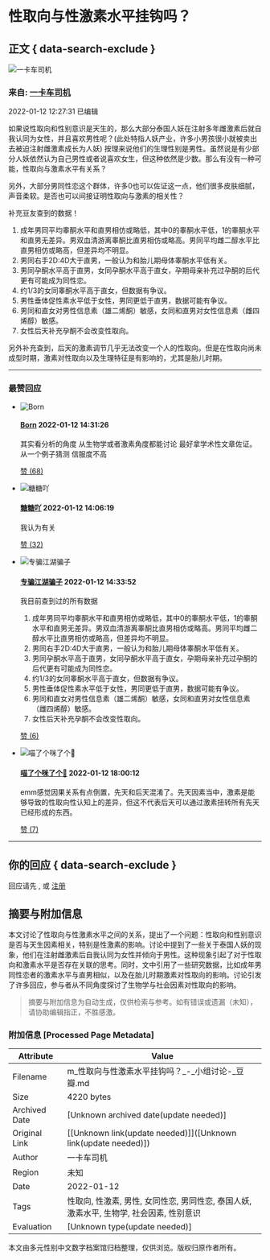# 性取向与性激素水平挂钩吗？

## 正文 { data-search-exclude }


![一卡车司机](https://img1.doubanio.com/icon/up212148925-8.jpg)

### 来自: [一卡车司机](https://www.douban.com/people/212148925/)

2022-01-12 12:27:31 已编辑

如果说性取向和性别意识是天生的，那么大部分泰国人妖在注射多年雌激素后就自我认同为女性，并且喜欢男性呢？(此处特指人妖产业，许多小男孩很小就被卖出去被迫注射雌激素成长为人妖) 按理来说他们的生理性别是男性。虽然说是有少部分人妖依然认为自己男性或者说喜欢女生，但这种依然是少数。那么有没有一种可能，性取向与激素水平有关系？

另外，大部分男同性恋这个群体，许多0也可以佐证这一点，他们很多皮肤细腻，声音柔软。是否也可以间接证明性取向与激素的相关性？

补充豆友查到的数据！

1. 成年男同平均睾酮水平和直男相仿或略低，其中0的睾酮水平低，1的睾酮水平和直男无差异。男双血清游离睾酮比直男相仿或略高。男同平均雌二醇水平比直男相仿或略高，但差异均不明显。
2. 男同右手2D:4D大于直男，一般认为和胎儿期母体睾酮水平低有关。
3. 男同孕酮水平高于直男，女同孕酮水平高于直女，孕期母亲补充过孕酮的后代更有可能成为同性恋。
4. 约1/3的女同睾酮水平高于直女，但数据有争议。
5. 男性垂体促性素水平低于女性，男同更低于直男，数据可能有争议。
6. 男同和直女对男性信息素（雄二烯酮）敏感，女同和直男对女性信息素（雌四烯醇）敏感。
7. 女性后天补充孕酮不会改变性取向。

另外补充查到，后天的激素调节几乎无法改变一个人的性取向。但是在性取向尚未成型时期，激素对性取向以及生理特征是有影响的，尤其是胎儿时期。

---

### 最赞回应

-   ![Born](https://img1.doubanio.com/icon/up228821697-9.jpg)
    
    #### [Born](https://www.douban.com/people/228821697/) 2022-01-12 14:31:26
    
    其实看分析的角度 从生物学或者激素角度都能讨论 最好拿学术性文章佐证。从一个例子猜测 信服度不高
    
    [赞 (68)](javascript:void(0);)

-   ![糖糖吖](https://img9.doubanio.com/icon/up251970472-4.jpg)
    
    #### [糖糖吖](https://www.douban.com/people/251970472/) 2022-01-12 14:06:19
    
    我认为有关
    
    [赞 (32)](javascript:void(0);)
    
-   ![专骗江湖骗子](https://img3.doubanio.com/icon/up174651541-7.jpg)
    
    #### [专骗江湖骗子](https://www.douban.com/people/Litereas/) 2022-01-12 14:33:52
    
    我目前查到过的所有数据
    
    1. 成年男同平均睾酮水平和直男相仿或略低，其中0的睾酮水平低，1的睾酮水平和直男无差异。男双血清游离睾酮比直男相仿或略高。男同平均雌二醇水平比直男相仿或略高，但差异均不明显。
    2. 男同右手2D:4D大于直男，一般认为和胎儿期母体睾酮水平低有关。
    3. 男同孕酮水平高于直男，女同孕酮水平高于直女，孕期母亲补充过孕酮的后代更有可能成为同性恋。
    4. 约1/3的女同睾酮水平高于直女，但数据有争议。
    5. 男性垂体促性素水平低于女性，男同更低于直男，数据可能有争议。
    6. 男同和直女对男性信息素（雄二烯酮）敏感，女同和直男对女性信息素（雌四烯醇）敏感。
    7. 女性后天补充孕酮不会改变性取向。

    [赞 (6)](javascript:void(0);)

-   ![喵了个咪了个💪](https://img9.doubanio.com/icon/up174026518-6.jpg)
    
    #### [喵了个咪了个💪](https://www.douban.com/people/174026518/) 2022-01-12 18:00:12
    
    emm感觉因果关系有点倒置，先天和后天混淆了。先天因素当中，激素是能够导致的性取向性认知上的差异，但这不代表后天可以通过激素扭转所有先天已经形成的东西。

    [赞 (7)](javascript:void(0);)

---

## 你的回应 { data-search-exclude }

回应请先 , 或 [注册](/accounts/register?reason=discuss)
<!-- tcd_original_link https://m.douban.com/group/topic/257754786/ -->


## 摘要与附加信息

<!-- tcd_abstract -->
本文讨论了性取向与性激素水平之间的关系，提出了一个问题：性取向和性别意识是否与天生因素相关，特别是性激素的影响。讨论中提到了一些关于泰国人妖的现象，他们在注射雌激素后自我认同为女性并倾向于男性。这种现象引起了对于性取向和激素水平是否存在关联的思考。同时，文中引用了一些研究数据，比如成年男同性恋者的激素水平与直男相似，以及在胎儿时期激素对性取向的影响。讨论引发了许多回应，参与者从不同角度探讨了生物学与社会因素对性取向的影响。
<!-- tcd_abstract_end -->

> 摘要与附加信息为自动生成，仅供检索与参考。如有错误或遗漏（未知），请协助编辑指正，不胜感激。

### 附加信息 [Processed Page Metadata]

| Attribute       | Value                                  |
|-----------------|----------------------------------------|
| Filename        | m_性取向与性激素水平挂钩吗？_-_小组讨论-_豆瓣.md                             |
| Size            | 4220 bytes                           |
| Archived Date   | [Unknown archived date(update needed)]                             |
| Original Link   | [[Unknown link(update needed)]]([Unknown link(update needed)])                       |
| Author          | 一卡车司机                               |
| Region          | 未知                               |
| Date            | 2022-01-12                                 |
| Tags            | 性取向, 性激素, 男性, 女同性恋, 男同性恋, 泰国人妖, 激素水平, 生物学, 社会因素, 性别意识                                 |
| Evaluation            | [Unknown type(update needed)]                                 |
<!-- tcd_table_end -->

本文由多元性别中文数字档案馆归档整理，仅供浏览。版权归原作者所有。
